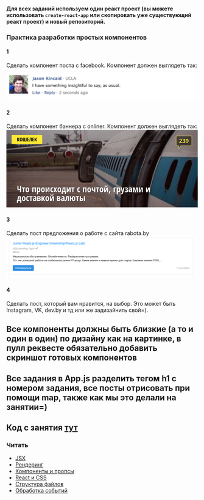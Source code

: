 #### Для всех заданий используем один реакт проект (вы можете использовать `create-react-app` или скопировать уже существующий реакт проект) и новый репозиторий.

### Практика разработки простых компонентов

#### 1
Сделать компонент поста с facebook.
Компонент должен выглядеть так:
![](../facebookPost.png)

#### 2
Сделать компонент баннера с onliner.
Компонент должен выглядеть так:
![](../onlinerLink.png)

#### 3
Сделать пост предложения о работе с cайта rabota.by
![](../rabota.png)

#### 4
Сделать пост, который вам нравится, на выбор. Это может быть Instagram, VK, dev.by и тд или же задизайнить свой=).


## Все компоненты должны быть близкие (а то и один в один) по дизайну как на картинке, в пулл реквесте обязательно добавить скриншот готовых компонентов
## Все задания в App.js разделить тегом h1 с номером задания, все посты отрисовать при помощи map, также как мы это делали на занятии=)
## Код с занятия [тут](../todo-app)
### Читать

- [JSX](https://ru.reactjs.org/docs/introducing-jsx.html)
- [Рендеринг](https://ru.reactjs.org/docs/rendering-elements.html)
- [Компоненты и пропсы](https://ru.reactjs.org/docs/components-and-props.html)
- [React и CSS](https://ru.reactjs.org/docs/faq-styling.html)
- [Структура файлов](https://ru.reactjs.org/docs/faq-structure.html)
- [Обработка событий](https://ru.reactjs.org/docs/handling-events.html)
